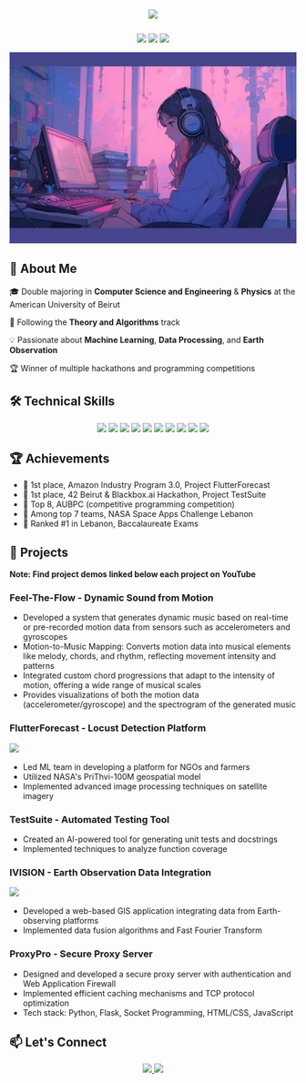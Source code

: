 <h1 align="center">
  <img src="https://readme-typing-svg.herokuapp.com/?lines=Hello,+World!+👋;I'm+Nadine+Mcheik&center=true&size=30&color=800080&duration=2000">
</h1>

<p align="center">
  <img src="https://img.shields.io/badge/Computer%20Science-Student-blue?style=for-the-badge" />
  <img src="https://img.shields.io/badge/Physics-Enthusiast-purple?style=for-the-badge" />
  <img src="https://img.shields.io/badge/GPA-4.0%2F4.0-brightgreen?style=for-the-badge" />
</p>

<p align="center">
  <img src="https://github.com/nadineMck/nadineMck/blob/main/download%20(5).jpeg" />
</p>

## 🚀 About Me

🎓 Double majoring in **Computer Science and Engineering** & **Physics** at the American University of Beirut

🔬 Following the **Theory and Algorithms** track

💡 Passionate about **Machine Learning**, **Data Processing**, and **Earth Observation**

🏆 Winner of multiple hackathons and programming competitions

## 🛠️ Technical Skills

<p align="center">
  <img src="https://img.shields.io/badge/Python-8E44AD?style=for-the-badge&logo=python&logoColor=white" />
  <img src="https://img.shields.io/badge/C++-9B59B6?style=for-the-badge&logo=c%2B%2B&logoColor=white" />
  <img src="https://img.shields.io/badge/Java-A569BD?style=for-the-badge&logo=java&logoColor=white" />
  <img src="https://img.shields.io/badge/TensorFlow-C39BD3?style=for-the-badge&logo=tensorflow&logoColor=white" />
  <img src="https://img.shields.io/badge/PyTorch-D7BDE2?style=for-the-badge&logo=pytorch&logoColor=white" />
  <img src="https://img.shields.io/badge/Pandas-AF7AC5?style=for-the-badge&logo=pandas&logoColor=white" />
  <img src="https://img.shields.io/badge/NumPy-884EA0?style=for-the-badge&logo=numpy&logoColor=white" />
  <img src="https://img.shields.io/badge/scikit--learn-C71585?style=for-the-badge&logo=scikit-learn&logoColor=white" />
  <img src="https://img.shields.io/badge/Git-DB7093?style=for-the-badge&logo=git&logoColor=white" />
  <img src="https://img.shields.io/badge/AWS-FF69B4?style=for-the-badge&logo=amazon-aws&logoColor=white" />
</p>

## 🏆 Achievements

- 🥇 1st place, Amazon Industry Program 3.0, Project FlutterForecast
- 🥇 1st place, 42 Beirut & Blackbox.ai Hackathon, Project TestSuite
- 🏅 Top 8, AUBPC (competitive programming competition)
- 🏅 Among top 7 teams, NASA Space Apps Challenge Lebanon
- 🌟 Ranked #1 in Lebanon, Baccalaureate Exams

## 🌱 Projects

**Note: Find project demos linked below each project on YouTube**

### Feel-The-Flow - Dynamic Sound from Motion
- Developed a system that generates dynamic music based on real-time or pre-recorded motion
  data from sensors such as accelerometers and gyroscopes
- Motion-to-Music Mapping: Converts motion data into musical elements like melody, chords,
  and rhythm, reflecting movement intensity and patterns
- Integrated custom chord progressions that adapt to the intensity of motion, offering a wide
  range of musical scales
- Provides visualizations of both the motion data (accelerometer/gyroscope) and the spectrogram
  of the generated music
  
### FlutterForecast - Locust Detection Platform  
<a href="https://youtu.be/lVv7oZIrXSI">
      <img src="https://img.shields.io/badge/YouTube-FF0000?style=for-the-badge&logo=youtube&logoColor=white" />
    </a> 
    
- Led ML team in developing a platform for NGOs and farmers
- Utilized NASA's PriThvi-100M geospatial model
- Implemented advanced image processing techniques on satellite imagery

### TestSuite - Automated Testing Tool
- Created an AI-powered tool for generating unit tests and docstrings
- Implemented techniques to analyze function coverage

### IVISION - Earth Observation Data Integration
<a href="https://youtu.be/Tji_Oae-vpk">
      <img src="https://img.shields.io/badge/YouTube-FF0000?style=for-the-badge&logo=youtube&logoColor=white" />
    </a>
    
- Developed a web-based GIS application integrating data from Earth-observing platforms
- Implemented data fusion algorithms and Fast Fourier Transform

### ProxyPro - Secure Proxy Server
- Designed and developed a secure proxy server with authentication and Web Application Firewall
- Implemented efficient caching mechanisms and TCP protocol optimization
- Tech stack: Python, Flask, Socket Programming, HTML/CSS, JavaScript

## 📫 Let's Connect

<p align="center">
  <a href="https://www.linkedin.com/in/nadine-mcheik">
    <img src="https://img.shields.io/badge/LinkedIn-0077B5?style=for-the-badge&logo=linkedin&logoColor=white" />
  </a>
  <a href="mailto:nnm30@mail.aub.edu">
    <img src="https://img.shields.io/badge/Email-D14836?style=for-the-badge&logo=gmail&logoColor=white" />
  </a>
</p>
